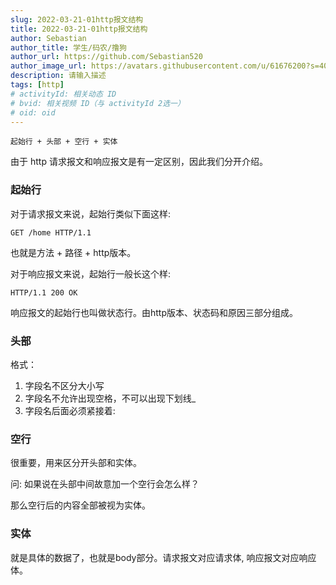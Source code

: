 ```yaml
---
slug: 2022-03-21-01http报文结构
title: 2022-03-21-01http报文结构
author: Sebastian
author_title: 学生/码农/撸狗
author_url: https://github.com/Sebastian520
author_image_url: https://avatars.githubusercontent.com/u/61676200?s=40&v=4
description: 请输入描述
tags: [http]
# activityId: 相关动态 ID
# bvid: 相关视频 ID（与 activityId 2选一）
# oid: oid
---
```


```
起始行 + 头部 + 空行 + 实体
```

由于 http 请求报文和响应报文是有一定区别，因此我们分开介绍。

### 起始行

对于请求报文来说，起始行类似下面这样:
```
GET /home HTTP/1.1
```
也就是方法 + 路径 + http版本。

对于响应报文来说，起始行一般长这个样:
```
HTTP/1.1 200 OK
```
响应报文的起始行也叫做状态行。由http版本、状态码和原因三部分组成。


### 头部

格式：
1. 字段名不区分大小写
2. 字段名不允许出现空格，不可以出现下划线_
3. 字段名后面必须紧接着:


### 空行

很重要，用来区分开头部和实体。

问: 如果说在头部中间故意加一个空行会怎么样？

那么空行后的内容全部被视为实体。


### 实体

就是具体的数据了，也就是body部分。请求报文对应请求体, 响应报文对应响应体。


